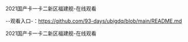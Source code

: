 2021国产卡一卡二新区福建舰-在线观看

--观看入口-：https://github.com/93-days/ubigdq/blob/main/README.md

2021国产卡一卡二新区福建舰-在线观看
